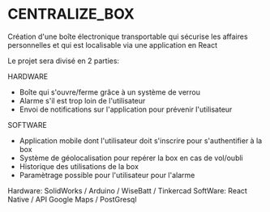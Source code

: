 # CENTRALIZE_BOX
Création d'une boîte électronique transportable qui sécurise les affaires personnelles et qui est localisable via une application en React

Le projet sera divisé en 2 parties:

HARDWARE
  + Boîte qui s'ouvre/ferme grâce à un système de verrou
  + Alarme s'il est trop loin de l'utilisateur
  + Envoi de notifications sur l'application pour prévenir l'utilisateur

SOFTWARE
  + Application mobile dont l'utilisateur doit s'inscrire pour s'authentifier à la box
  + Système de géolocalisation pour repérer la box en cas de vol/oubli
  + Historique des utilisations de la box
  + Paramètrage possible pour l'utilisateur pour l'alarme
  
  
Hardware: SolidWorks / Arduino / WiseBatt / Tinkercad
SoftWare: React Native / API Google Maps / PostGresql
